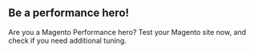 ## Be a performance hero!


<amp-img noloading height=151 width=180 alt="{{ page.title }}" attribution="{{ page.title }}" layout=responsive src="{{site.static-url}}/img/coach/penguin_about.svg" class="pull-left img-big"></amp-img>

Are you a Magento Performance hero? Test your Magento site now, and check if you need additional tuning.
